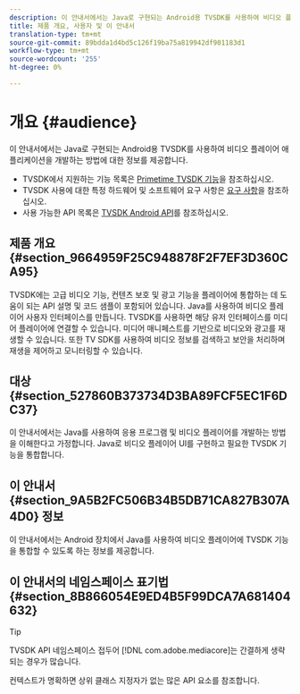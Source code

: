 ```yaml
---
description: 이 안내서에서는 Java로 구현되는 Android용 TVSDK를 사용하여 비디오 플레이어 애플리케이션을 개발하는 방법에 대한 정보를 제공합니다.
title: 제품 개요, 사용자 및 이 안내서
translation-type: tm+mt
source-git-commit: 89bdda1d4bd5c126f19ba75a819942df901183d1
workflow-type: tm+mt
source-wordcount: '255'
ht-degree: 0%

---
```



# 개요 {#audience}

이 안내서에서는 Java로 구현되는 Android용 TVSDK를 사용하여 비디오 플레이어 애플리케이션을 개발하는 방법에 대한 정보를 제공합니다.

<!--<a id="section_FC24E86A2E6442B8A3769160769BBDFA"></a>-->

* TVSDK에서 지원하는 기능 목록은 [Primetime TVSDK 기능](../../../tvsdk-3x-android-prog/android-3x-introduction/overview-prod-audience-guide/android-3x-overview-of-the-player.md)을 참조하십시오.
* TVSDK 사용에 대한 특정 하드웨어 및 소프트웨어 요구 사항은 [요구 사항](../../../tvsdk-3x-android-prog/android-3x-introduction/android-3x-requirements.md)을 참조하십시오.
* 사용 가능한 API 목록은 [TVSDK Android API](https://help.adobe.com/en_US/primetime/api/psdk/javadoc3.5/index.html)를 참조하십시오.

## 제품 개요 {#section_9664959F25C948878F2F7EF3D360CA95}

TVSDK에는 고급 비디오 기능, 컨텐츠 보호 및 광고 기능을 플레이어에 통합하는 데 도움이 되는 API 설명 및 코드 샘플이 포함되어 있습니다. Java를 사용하여 비디오 플레이어 사용자 인터페이스를 만듭니다. TVSDK를 사용하면 해당 유저 인터페이스를 미디어 플레이어에 연결할 수 있습니다. 미디어 매니페스트를 기반으로 비디오와 광고를 재생할 수 있습니다. 또한 TV SDK를 사용하여 비디오 정보를 검색하고 보안을 처리하며 재생을 제어하고 모니터링할 수 있습니다.

## 대상 {#section_527860B373734D3BA89FCF5EC1F6DC37}

이 안내서에서는 Java를 사용하여 응용 프로그램 및 비디오 플레이어를 개발하는 방법을 이해한다고 가정합니다. Java로 비디오 플레이어 UI를 구현하고 필요한 TVSDK 기능을 통합합니다.

## 이 안내서 {#section_9A5B2FC506B34B5DB71CA827B307A4D0} 정보

이 안내서에서는 Android 장치에서 Java를 사용하여 비디오 플레이어에 TVSDK 기능을 통합할 수 있도록 하는 정보를 제공합니다.

## 이 안내서의 네임스페이스 표기법{#section_8B866054E9ED4B5F99DCA7A681404632}

>[!TIP]
>
>TVSDK API 네임스페이스 접두어 [!DNL com.adobe.mediacore]는 간결하게 생략되는 경우가 많습니다.
>
>컨텍스트가 명확하면 상위 클래스 지정자가 없는 많은 API 요소를 참조합니다.